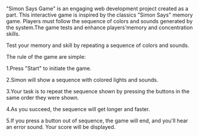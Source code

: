 "Simon Says Game" is an engaging web development project created as a part.
This interactive game is inspired by the classics "Simon Says" memory game. Players must follow the sequence of colors and sounds generated by the system.The game tests and enhance players'memory and concentration skills.

Test your memory and skill by repeating a sequence of colors and sounds.

The rule of the game are simple:

1.Press "Start" to initiate the game.

2.Simon will show a sequence with colored lights and sounds.

3.Your task is to repeat the sequence shown by pressing the buttons in the same order they were shown.

4.As you succeed, the sequence will get longer and faster.

5.If you press a button out of sequence, the game will end, and you'll hear an error sound. Your score will be displayed.
